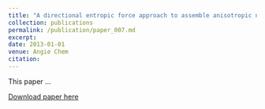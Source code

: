 ```yaml
---
title: "A directional entropic force approach to assemble anisotropic nanoparticles into superlattices"
collection: publications
permalink: /publication/paper_007.md
excerpt:
date: 2013-01-01
venue: Angie Chem
citation:
---
```

This paper ...

[Download paper here](http://pfdamasceno.github.io/files/2013_Young.pdf)
